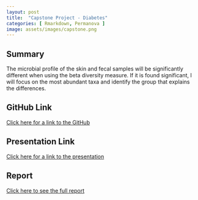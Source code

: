 ```yaml
---
layout: post
title:  "Capstone Project - Diabetes"
categories: [ Rmarkdown, Permanova ]
image: assets/images/capstone.png
---
```

## Summary
The microbial profile of the skin and fecal samples will be significantly different when using the beta diversity measure. If it is found significant, I will focus on the most abundant taxa and identify the group that explains the differences.

## GitHub Link
[Click here for a link to the GitHub](https://github.com/marinawitherell/capstone_project/) 

## Presentation Link
[Click here for a link to the presentation](https://docs.google.com/presentation/d/1fZmr2ymkOLyvNtkIfDHpjl4-RNXTrDlWzIB4tBHta8A/edit?usp=sharing) 

## Report
[Click here to see the full report](../pages/capstone_report)